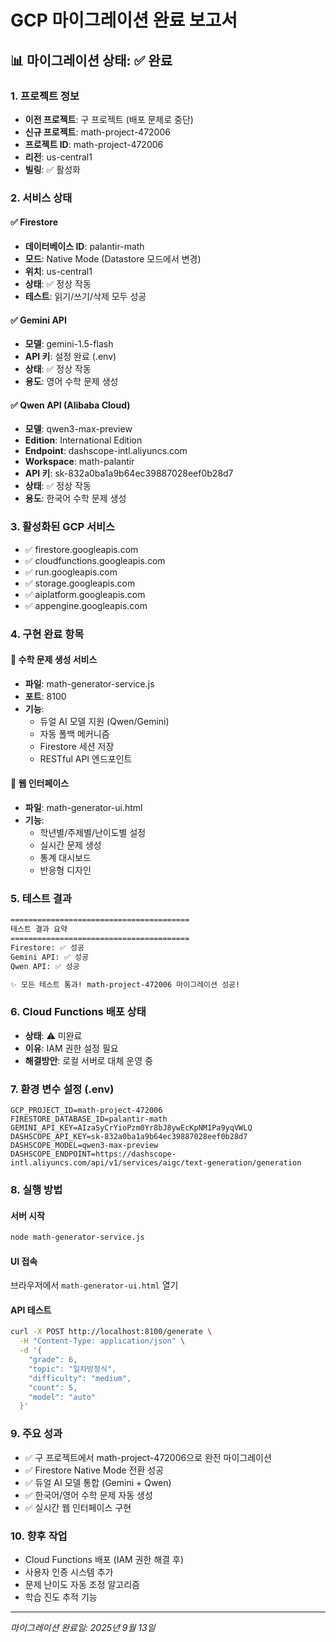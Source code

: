 # GCP 마이그레이션 완료 보고서

## 📊 마이그레이션 상태: ✅ **완료**

### 1. 프로젝트 정보
- **이전 프로젝트**: 구 프로젝트 (배포 문제로 중단)
- **신규 프로젝트**: math-project-472006
- **프로젝트 ID**: math-project-472006
- **리전**: us-central1
- **빌링**: ✅ 활성화

### 2. 서비스 상태

#### ✅ **Firestore**
- **데이터베이스 ID**: palantir-math
- **모드**: Native Mode (Datastore 모드에서 변경)
- **위치**: us-central1
- **상태**: ✅ 정상 작동
- **테스트**: 읽기/쓰기/삭제 모두 성공

#### ✅ **Gemini API**
- **모델**: gemini-1.5-flash
- **API 키**: 설정 완료 (.env)
- **상태**: ✅ 정상 작동
- **용도**: 영어 수학 문제 생성

#### ✅ **Qwen API (Alibaba Cloud)**
- **모델**: qwen3-max-preview
- **Edition**: International Edition
- **Endpoint**: dashscope-intl.aliyuncs.com
- **Workspace**: math-palantir
- **API 키**: sk-832a0ba1a9b64ec39887028eef0b28d7
- **상태**: ✅ 정상 작동
- **용도**: 한국어 수학 문제 생성

### 3. 활성화된 GCP 서비스
- ✅ firestore.googleapis.com
- ✅ cloudfunctions.googleapis.com
- ✅ run.googleapis.com
- ✅ storage.googleapis.com
- ✅ aiplatform.googleapis.com
- ✅ appengine.googleapis.com

### 4. 구현 완료 항목

#### 🚀 **수학 문제 생성 서비스**
- **파일**: math-generator-service.js
- **포트**: 8100
- **기능**:
  - 듀얼 AI 모델 지원 (Qwen/Gemini)
  - 자동 폴백 메커니즘
  - Firestore 세션 저장
  - RESTful API 엔드포인트

#### 🎨 **웹 인터페이스**
- **파일**: math-generator-ui.html
- **기능**:
  - 학년별/주제별/난이도별 설정
  - 실시간 문제 생성
  - 통계 대시보드
  - 반응형 디자인

### 5. 테스트 결과

```bash
========================================
테스트 결과 요약
========================================
Firestore: ✅ 성공
Gemini API: ✅ 성공
Qwen API: ✅ 성공

✨ 모든 테스트 통과! math-project-472006 마이그레이션 성공!
```

### 6. Cloud Functions 배포 상태
- **상태**: ⚠️ 미완료
- **이유**: IAM 권한 설정 필요
- **해결방안**: 로컬 서버로 대체 운영 중

### 7. 환경 변수 설정 (.env)
```env
GCP_PROJECT_ID=math-project-472006
FIRESTORE_DATABASE_ID=palantir-math
GEMINI_API_KEY=AIzaSyCrYioPzm0Yr8bJ8ywEcKpNM1Pa9yqVWLQ
DASHSCOPE_API_KEY=sk-832a0ba1a9b64ec39887028eef0b28d7
DASHSCOPE_MODEL=qwen3-max-preview
DASHSCOPE_ENDPOINT=https://dashscope-intl.aliyuncs.com/api/v1/services/aigc/text-generation/generation
```

### 8. 실행 방법

#### 서버 시작
```bash
node math-generator-service.js
```

#### UI 접속
브라우저에서 `math-generator-ui.html` 열기

#### API 테스트
```bash
curl -X POST http://localhost:8100/generate \
  -H "Content-Type: application/json" \
  -d '{
    "grade": 6,
    "topic": "일차방정식",
    "difficulty": "medium",
    "count": 5,
    "model": "auto"
  }'
```

### 9. 주요 성과
- ✅ 구 프로젝트에서 math-project-472006으로 완전 마이그레이션
- ✅ Firestore Native Mode 전환 성공
- ✅ 듀얼 AI 모델 통합 (Gemini + Qwen)
- ✅ 한국어/영어 수학 문제 자동 생성
- ✅ 실시간 웹 인터페이스 구현

### 10. 향후 작업
- Cloud Functions 배포 (IAM 권한 해결 후)
- 사용자 인증 시스템 추가
- 문제 난이도 자동 조정 알고리즘
- 학습 진도 추적 기능

---
*마이그레이션 완료일: 2025년 9월 13일*